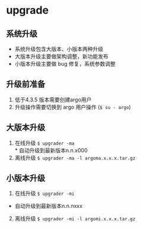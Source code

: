 # upgrade

## 系统升级
  * 系统升级包含大版本、小版本两种升级
  * 大版本升级主要做架构调整，新功能发布
  * 小版本升级主要做 bug 修复，系统参数调整
## 升级前准备
1. 低于4.3.5 版本需要创建argo用户  
2. 升级操作需要切换到 argo 用户操作 (`$ su - argo`)
## 大版本升级
  1. 在线升级
    `$ upgrader -ma`  
    * 自动升级到最新版本n.n.x000
  2. 离线升级
    `$ upgrader -ma -l argoma.x.x.x.tar.gz`
## 小版本升级
  1. 在线升级
   `$ upgrader -mi`  
   * 自动升级到最新版本n.n.nxxx
  2. 离线升级
   `$ upgrader -mi -l argomi.x.x.x.tar.gz`


